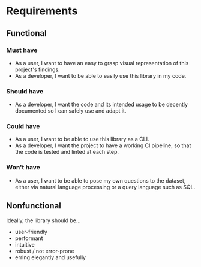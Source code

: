 # Requirements

## Functional

### Must have

- As a user, I want to have an easy to grasp visual representation
  of this project's findings.
- As a developer, I want to be able to easily use this library in my code.

### Should have

- As a developer, I want the code and its intended usage
  to be decently documented so I can safely use and adapt it.

### Could have

- As a user, I want to be able to use this library as a CLI.
- As a developer, I want the project to have a working CI pipeline,
  so that the code is tested and linted at each step.

### Won't have

- As a user, I want to be able to pose my own questions to the dataset,
  either via natural language processing or a query language such as SQL.

## Nonfunctional

Ideally, the library should be...

- user-friendly
- performant
- intuitive
- robust / not error-prone
- erring elegantly and usefully
